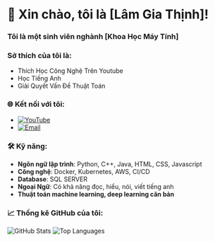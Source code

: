 # 👋 Xin chào, tôi là [Lâm Gia Thịnh]!
### Tôi là một sinh viên nghành [Khoa Học Máy Tính] 
### Sở thích của tôi là: 
<ul>
  <li>Thích Học Công Nghệ Trên Youtube</li>
  <li>Học Tiếng Anh</li>
  <li>Giải Quyết Vấn Đề Thuật Toán</li>
</ul>

### 🌐 Kết nối với tôi:

- [![YouTube](https://img.shields.io/badge/YouTube-%23FF0000.svg?style=for-the-badge&logo=youtube&logoColor=white)](https://www.youtube.com/@GiaThinh2005)
- [![Email](https://img.shields.io/badge/Email-%230033FF.svg?style=for-the-badge&logo=gmail&logoColor=white)](mailto:lamgiathinh05@gmail.com)


### 🛠️ Kỹ năng:
- **Ngôn ngữ lập trình**: Python, C++, Java, HTML, CSS, Javascript
- **Công nghệ**: Docker, Kubernetes, AWS, CI/CD
- **Database**: SQL SERVER
- **Ngoại Ngữ**: Có khả năng đọc, hiểu, nói, viết tiếng anh
- **Thuật toán machine learning, deep learning căn bản**

### 📈 Thống kê GitHub của tôi:
![GitHub Stats](https://github-readme-stats.vercel.app/api?username=sjsjsmsmsj&show_icons=true)
![Top Languages](https://github-readme-stats.vercel.app/api/top-langs/?username=sjsjsmsmsj)

